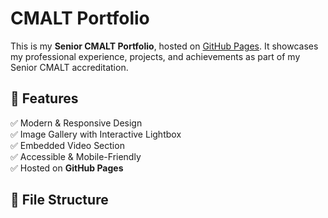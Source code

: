 # CMALT Portfolio

This is my **Senior CMALT Portfolio**, hosted on [GitHub Pages](https://beaticus.github.io/cmalt-portfolio/). It showcases my professional experience, projects, and achievements as part of my Senior CMALT accreditation.

## 📌 Features

✅ Modern & Responsive Design  
✅ Image Gallery with Interactive Lightbox  
✅ Embedded Video Section  
✅ Accessible & Mobile-Friendly  
✅ Hosted on **GitHub Pages**

## 📂 File Structure

